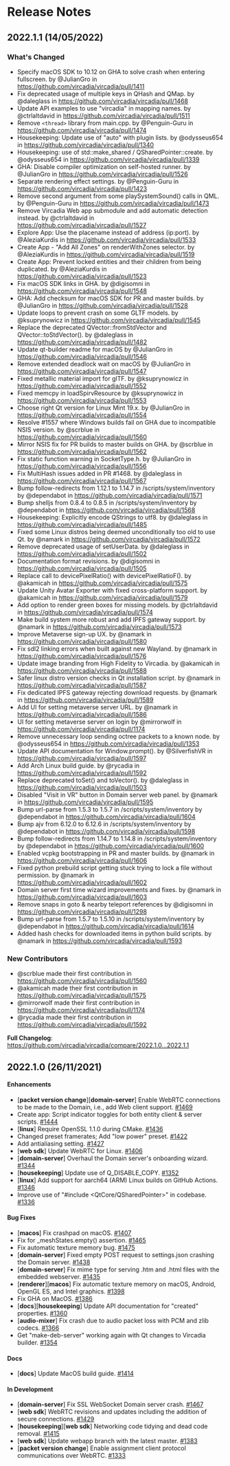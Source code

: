 # Release Notes

## 2022.1.1 (14/05/2022)

### What's Changed
* Specify macOS SDK to 10.12 on GHA to solve crash when entering fullscreen. by @JulianGro in https://github.com/vircadia/vircadia/pull/1411
* Fix deprecated usage of multiple keys in QHash and QMap. by @daleglass in https://github.com/vircadia/vircadia/pull/1468
* Update API examples to use "vircadia" in mapping names. by @ctrlaltdavid in https://github.com/vircadia/vircadia/pull/1511
* Remove `<thread>` library from main.cpp. by @Penguin-Guru in https://github.com/vircadia/vircadia/pull/1474
* Housekeeping: Update use of "auto" with plugin lists. by @odysseus654 in https://github.com/vircadia/vircadia/pull/1340
* Housekeeping: use of std::make_shared / QSharedPointer::create. by @odysseus654 in https://github.com/vircadia/vircadia/pull/1339
* GHA: Disable compiler optimization on self-hosted runner. by @JulianGro in https://github.com/vircadia/vircadia/pull/1526
* Separate rendering effect settings. by @Penguin-Guru in https://github.com/vircadia/vircadia/pull/1423
* Remove second argument from some playSystemSound() calls in QML. by @Penguin-Guru in https://github.com/vircadia/vircadia/pull/1473
* Remove Vircadia Web app submodule and add automatic detection instead. by @ctrlaltdavid in https://github.com/vircadia/vircadia/pull/1527
* Explore App: Use the placename instead of address (ip:port). by @AleziaKurdis in https://github.com/vircadia/vircadia/pull/1533
* Create App - "Add All Zones" on renderWithZones selector. by @AleziaKurdis in https://github.com/vircadia/vircadia/pull/1519
* Create App: Prevent locked entities and their children from being duplicated. by @AleziaKurdis in https://github.com/vircadia/vircadia/pull/1523
* Fix macOS SDK links in GHA. by @digisomni in https://github.com/vircadia/vircadia/pull/1548
* GHA: Add checksum for macOS SDK for PR and master builds. by @JulianGro in https://github.com/vircadia/vircadia/pull/1528
* Update loops to prevent crash on some GLTF models. by @ksuprynowicz in https://github.com/vircadia/vircadia/pull/1545
* Replace the deprecated QVector::fromStdVector and QVector::toStdVector(). by @daleglass in https://github.com/vircadia/vircadia/pull/1482
* Update qt-builder readme for macOS by @JulianGro in https://github.com/vircadia/vircadia/pull/1546
* Remove extended deadlock wait on macOS by @JulianGro in https://github.com/vircadia/vircadia/pull/1547
* Fixed metallic material import for glTF. by @ksuprynowicz in https://github.com/vircadia/vircadia/pull/1552
* Fixed memcpy in loadSpirvResource by @ksuprynowicz in https://github.com/vircadia/vircadia/pull/1553
* Choose right Qt version for Linux Mint 19.x. by @JulianGro in https://github.com/vircadia/vircadia/pull/1554
* Resolve #1557 where Windows builds fail on GHA due to incompatible NSIS version. by @scrblue in https://github.com/vircadia/vircadia/pull/1560
* Mirror NSIS fix for PR builds to master builds on GHA. by @scrblue in https://github.com/vircadia/vircadia/pull/1562
* Fix static function warning in SocketType.h. by @JulianGro in https://github.com/vircadia/vircadia/pull/1556
* Fix MultiHash issues added in PR #1468. by @daleglass in https://github.com/vircadia/vircadia/pull/1567
* Bump follow-redirects from 1.12.1 to 1.14.7 in /scripts/system/inventory by @dependabot in https://github.com/vircadia/vircadia/pull/1571
* Bump shelljs from 0.8.4 to 0.8.5 in /scripts/system/inventory by @dependabot in https://github.com/vircadia/vircadia/pull/1568
* Housekeeping: Explicitly encode QStrings to utf8. by @daleglass in https://github.com/vircadia/vircadia/pull/1485
* Fixed some Linux distros being deemed unconditionally too old to use Qt. by @namark in https://github.com/vircadia/vircadia/pull/1572
* Remove deprecated usage of setUserData. by @daleglass in https://github.com/vircadia/vircadia/pull/1502
* Documentation format revisions. by @digisomni in https://github.com/vircadia/vircadia/pull/1505
* Replace call to devicePixelRatio() with devicePixelRatioF(). by @akamicah in https://github.com/vircadia/vircadia/pull/1575
* Update Unity Avatar Exporter with fixed cross-platform support. by @akamicah in https://github.com/vircadia/vircadia/pull/1579
* Add option to render green boxes for missing models. by @ctrlaltdavid in https://github.com/vircadia/vircadia/pull/1574
* Make build system more robust and add IPFS gateway support. by @namark in https://github.com/vircadia/vircadia/pull/1573
* Improve Metaverse sign-up UX. by @namark in https://github.com/vircadia/vircadia/pull/1580
* Fix sdl2 linking errors when built against new Wayland. by @namark in https://github.com/vircadia/vircadia/pull/1576
* Update image branding from High Fidelity to Vircadia. by @akamicah in https://github.com/vircadia/vircadia/pull/1588
* Safer linux distro version checks in Qt installation script. by @namark in https://github.com/vircadia/vircadia/pull/1587
* Fix dedicated IPFS gateway rejecting download requests. by @namark in https://github.com/vircadia/vircadia/pull/1589
* Add UI for setting metaverse server URL. by @namark in https://github.com/vircadia/vircadia/pull/1586
* UI for setting metaverse server on login by @mirrorwolf in https://github.com/vircadia/vircadia/pull/1174
* Remove unnecessary loop sending octree packets to a known node. by @odysseus654 in https://github.com/vircadia/vircadia/pull/1353
* Update API documentation for Window.prompt(). by @SilverfishVR in https://github.com/vircadia/vircadia/pull/1597
* Add Arch Linux build guide. by @rycadia in https://github.com/vircadia/vircadia/pull/1592
* Replace deprecated toSet() and toVector(). by @daleglass in https://github.com/vircadia/vircadia/pull/1503
* Disabled "Visit in VR" button in Domain server web panel. by @namark in https://github.com/vircadia/vircadia/pull/1595
* Bump url-parse from 1.5.3 to 1.5.7 in /scripts/system/inventory by @dependabot in https://github.com/vircadia/vircadia/pull/1604
* Bump ajv from 6.12.0 to 6.12.6 in /scripts/system/inventory by @dependabot in https://github.com/vircadia/vircadia/pull/1598
* Bump follow-redirects from 1.14.7 to 1.14.8 in /scripts/system/inventory by @dependabot in https://github.com/vircadia/vircadia/pull/1600
* Enabled vcpkg bootstrapping in PR and master builds. by @namark in https://github.com/vircadia/vircadia/pull/1606
* Fixed python prebuild script getting stuck trying to lock a file without permission. by @namark in https://github.com/vircadia/vircadia/pull/1602
* Domain server first time wizard improvements and fixes. by @namark in https://github.com/vircadia/vircadia/pull/1603
* Remove snaps in goto & nearby teleport references by @digisomni in https://github.com/vircadia/vircadia/pull/1298
* Bump url-parse from 1.5.7 to 1.5.10 in /scripts/system/inventory by @dependabot in https://github.com/vircadia/vircadia/pull/1614
* Added hash checks for downloaded items in python build scripts. by @namark in https://github.com/vircadia/vircadia/pull/1593

### New Contributors
* @scrblue made their first contribution in https://github.com/vircadia/vircadia/pull/1560
* @akamicah made their first contribution in https://github.com/vircadia/vircadia/pull/1575
* @mirrorwolf made their first contribution in https://github.com/vircadia/vircadia/pull/1174
* @rycadia made their first contribution in https://github.com/vircadia/vircadia/pull/1592

**Full Changelog**: https://github.com/vircadia/vircadia/compare/2022.1.0...2022.1.1

## 2022.1.0 (26/11/2021)

#### Enhancements

- [**packet version change**]\[**domain-server**] Enable WebRTC connections to be made to the Domain, i.e., add Web client support. [#1469](https://github.com/vircadia/vircadia/pull/1469)
-  Create app: Script indicator toggles for both entity client & server scripts. [#1444](https://github.com/vircadia/vircadia/pull/1444)
- [**linux**] Require OpenSSL 1.1.0 during CMake. [#1436](https://github.com/vircadia/vircadia/pull/1436)
-  Changed preset framerates; Add "low power" preset. [#1422](https://github.com/vircadia/vircadia/pull/1422)
-  Add antialiasing setting. [#1427](https://github.com/vircadia/vircadia/pull/1427)
- [**web sdk**] Update WebRTC for Linux. [#1406](https://github.com/vircadia/vircadia/pull/1406)
- [**domain-server**] Overhaul the Domain server's onboarding wizard. [#1344](https://github.com/vircadia/vircadia/pull/1344)
- [**housekeeping**] Update use of Q_DISABLE_COPY. [#1352](https://github.com/vircadia/vircadia/pull/1352)
- [**linux**] Add support for aarch64 (ARM) Linux builds on GitHub Actions. [#1346](https://github.com/vircadia/vircadia/pull/1346)
-  Improve use of "#include <QtCore/QSharedPointer>" in codebase. [#1336](https://github.com/vircadia/vircadia/pull/1336)

#### Bug Fixes

- [**macos**] Fix crashpad on macOS. [#1407](https://github.com/vircadia/vircadia/pull/1407)
-  Fix for _meshStates.empty() assertion. [#1465](https://github.com/vircadia/vircadia/pull/1465)
-  Fix automatic texture memory bug. [#1475](https://github.com/vircadia/vircadia/pull/1475)
- [**domain-server**] Fixed empty POST request to settings.json crashing the Domain server. [#1438](https://github.com/vircadia/vircadia/pull/1438)
- [**domain-server**] Fix mime type for serving .htm and .html files with the embedded webserver. [#1435](https://github.com/vircadia/vircadia/pull/1435)
- [**renderer**]\[**macos**] Fix automatic texture memory on macOS, Android, OpenGL ES, and Intel graphics. [#1398](https://github.com/vircadia/vircadia/pull/1398)
-  Fix GHA on MacOS. [#1386](https://github.com/vircadia/vircadia/pull/1386)
- [**docs**]\[**housekeeping**] Update API documentation for "created" properties. [#1360](https://github.com/vircadia/vircadia/pull/1360)
- [**audio-mixer**] Fix crash due to audio packet loss with PCM and zlib codecs. [#1366](https://github.com/vircadia/vircadia/pull/1366)
-  Get "make-deb-server" working again with Qt changes to Vircadia builder. [#1354](https://github.com/vircadia/vircadia/pull/1354)

#### Docs

- [**docs**] Update MacOS build guide. [#1414](https://github.com/vircadia/vircadia/pull/1414)

#### In Development

- [**domain-server**] Fix SSL WebSocket Domain server crash. [#1467](https://github.com/vircadia/vircadia/pull/1467)
- [**web sdk**] WebRTC revisions and updates including the addition of secure connections. [#1429](https://github.com/vircadia/vircadia/pull/1429)
- [**housekeeping**]\[**web sdk**] Networking code tidying and dead code removal. [#1415](https://github.com/vircadia/vircadia/pull/1415)
- [**web sdk**] Update webapp branch with the latest master. [#1383](https://github.com/vircadia/vircadia/pull/1383)
- [**packet version change**] Enable assignment client protocol communications over WebRTC. [#1333](https://github.com/vircadia/vircadia/pull/1333)


